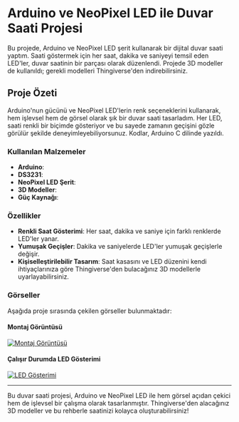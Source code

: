 # Arduino ve NeoPixel LED ile Duvar Saati Projesi

Bu projede, Arduino ve NeoPixel LED şerit kullanarak bir dijital duvar saati yaptım. Saati göstermek için her saat, dakika ve saniyeyi temsil eden LED'ler, duvar saatinin bir parçası olarak düzenlendi. Projede 3D modeller de kullanıldı; gerekli modelleri Thingiverse'den indirebilirsiniz.

## Proje Özeti

Arduino'nun gücünü ve NeoPixel LED'lerin renk seçeneklerini kullanarak, hem işlevsel hem de görsel olarak şık bir duvar saati tasarladım. Her LED, saati renkli bir biçimde gösteriyor ve bu sayede zamanın geçişini gözle görülür şekilde deneyimleyebiliyorsunuz. Kodlar, Arduino C dilinde yazıldı.

### Kullanılan Malzemeler

- **Arduino**:
- **DS3231**:
- **NeoPixel LED Şerit**: 
- **3D Modeller**:
- **Güç Kaynağı**:

### Özellikler

- **Renkli Saat Gösterimi**: Her saat, dakika ve saniye için farklı renklerde LED'ler yanar.
- **Yumuşak Geçişler**: Dakika ve saniyelerde LED'ler yumuşak geçişlerle değişir.
- **Kişiselleştirilebilir Tasarım**: Saat kasasını ve LED düzenini kendi ihtiyaçlarınıza göre Thingiverse'den bulacağınız 3D modellerle uyarlayabilirsiniz.
### Görseller

Aşağıda proje sırasında çekilen görseller bulunmaktadır:

#### Montaj Görüntüsü
[![Montaj Görüntüsü](path/to/assembly_image.jpg)](https://github.com/bilalorhanlr/Wall_Clock/blob/main/clock1.jpeg)

#### Çalışır Durumda LED Gösterimi
[![LED Gösterimi](path/to/led_display_image.jpg)](https://github.com/bilalorhanlr/Wall_Clock/blob/main/clock4.jpeg)

---

Bu duvar saati projesi, Arduino ve NeoPixel LED ile hem görsel açıdan çekici hem de işlevsel bir çalışma olarak tasarlanmıştır. Thingiverse'den alacağınız 3D modeller ve bu rehberle saatinizi kolayca oluşturabilirsiniz!
